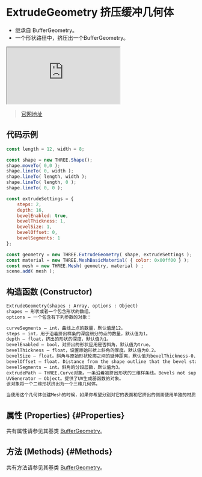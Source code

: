 # ExtrudeGeometry 挤压缓冲几何体

- 继承自 BufferGeometry。
- 一个形状路径中，挤压出一个BufferGeometry。

<iframe id="scene" src="https://threejs.org/docs/scenes/geometry-browser.html#ExtrudeGeometry"></iframe>

>[官网地址](https://threejs.org/docs/index.html#api/zh/geometries/ExtrudeGeometry)


## 代码示例

```js
const length = 12, width = 8;

const shape = new THREE.Shape();
shape.moveTo( 0,0 );
shape.lineTo( 0, width );
shape.lineTo( length, width );
shape.lineTo( length, 0 );
shape.lineTo( 0, 0 );

const extrudeSettings = {
	steps: 2,
	depth: 16,
	bevelEnabled: true,
	bevelThickness: 1,
	bevelSize: 1,
	bevelOffset: 0,
	bevelSegments: 1
};

const geometry = new THREE.ExtrudeGeometry( shape, extrudeSettings );
const material = new THREE.MeshBasicMaterial( { color: 0x00ff00 } );
const mesh = new THREE.Mesh( geometry, material ) ;
scene.add( mesh );
```

## 构造函数 (Constructor)

```md
ExtrudeGeometry(shapes : Array, options : Object)
shapes — 形状或者一个包含形状的数组。
options — 一个包含有下列参数的对象：

curveSegments — int，曲线上点的数量，默认值是12。
steps — int，用于沿着挤出样条的深度细分的点的数量，默认值为1。
depth — float，挤出的形状的深度，默认值为1。
bevelEnabled — bool，对挤出的形状应用是否斜角，默认值为true。
bevelThickness — float，设置原始形状上斜角的厚度。默认值为0.2。
bevelSize — float。斜角与原始形状轮廓之间的延伸距离，默认值为bevelThickness-0.1。
bevelOffset — float. Distance from the shape outline that the bevel starts. Default is 0.
bevelSegments — int。斜角的分段层数，默认值为3。
extrudePath — THREE.Curve对象。一条沿着被挤出形状的三维样条线。Bevels not supported for path extrusion.
UVGenerator — Object。提供了UV生成器函数的对象。
该对象将一个二维形状挤出为一个三维几何体。

当使用这个几何体创建Mesh的时候，如果你希望分别对它的表面和它挤出的侧面使用单独的材质，你可以使用一个材质数组。 第一个材质将用于其表面；第二个材质则将用于其挤压出的侧面。
```

## 属性 (Properties) {#Properties}

共有属性请参见其基类 [BufferGeometry](../core/BufferGeometry#Properties)。

## 方法 (Methods) {#Methods}

共有方法请参见其基类 [BufferGeometry](../core/BufferGeometry#Methods)。